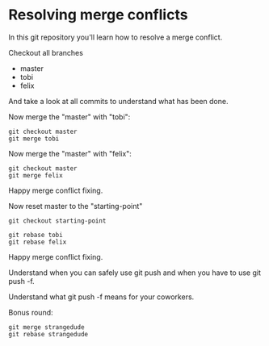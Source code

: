 # Resolving merge conflicts

In this git repository you'll learn how to resolve a merge conflict.

Checkout all branches

* master
* tobi
* felix

And take a look at all commits to understand what has been done.

Now merge the "master" with "tobi":

    git checkout master
    git merge tobi

Now merge the "master" with "felix":

    git checkout master
    git merge felix

Happy merge conflict fixing.

Now reset master to the "starting-point"

    git checkout starting-point

    git rebase tobi
    git rebase felix

Happy merge conflict fixing.

Understand when you can safely use git push and when you have
to use git push -f.

Understand what git push -f means for your coworkers.

Bonus round:

    git merge strangedude
    git rebase strangedude

